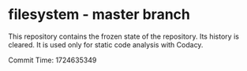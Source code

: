 # filesystem - master branch

This repository contains the frozen state of the repository.
Its history is cleared. It is used only for static code
analysis with Codacy.

Commit Time: 1724635349